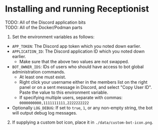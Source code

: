 # Installing and running Receptionist

TODO: All of the Discord application bits  
TODO: All of the Docker/Podman parts  
  
1. Set the environment variables as follows:
  - `APP_TOKEN`: The Discord app token which you noted down earlier.
  - `APPLICATION_ID`: The Discord application ID which you noted down earlier.
    - Make sure that the above two values are not swapped.
  - `BOT_OWNER_IDS`: IDs of users who should have access to bot global administration commands.
    - At least one must exist.
    - Right click your username either in the members list on the right panel or on a sent message in Discord, and select "Copy User ID". Paste the value to this environment variable.
    - If specifying multiple users, separate with commas: `0000000000,1111111111,2222222222`
  - Optionally `LOG_DEBUG`: If set to `true`, `1`, or any non-empty string, the bot will output debug log messages.
2. If supplying a custom bot icon, place it in `./data/custom-bot-icon.png`.